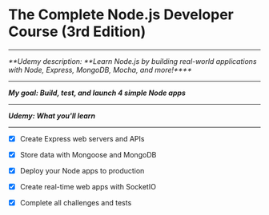 # The Complete Node.js Developer Course (3rd Edition)

* * *

_**Udemy description: **Learn Node.js by building real-world applications with Node, Express, MongoDB, Mocha, and more!****_

* * *

_**My goal: **Build, test, and launch 4 simple Node apps****_


* * *

_**Udemy: **What you'll learn****_

********
- [x] Create Express web servers and APIs
- [x] Store data with Mongoose and MongoDB
- [x] Deploy your Node apps to production
- [x] Create real-time web apps with SocketIO
- [x] Complete all challenges and tests

